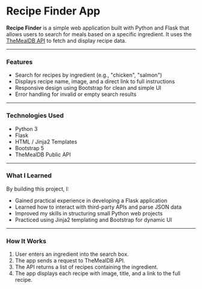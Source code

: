 
# Recipe Finder App

**Recipe Finder** is a simple web application built with Python and Flask that allows users to search for meals based on a specific ingredient. It uses the [TheMealDB API](https://www.themealdb.com/api.php) to fetch and display recipe data.

---

### Features

- Search for recipes by ingredient (e.g., "chicken", "salmon")
- Displays recipe name, image, and a direct link to full instructions
- Responsive design using Bootstrap for clean and simple UI
- Error handling for invalid or empty search results

---

### Technologies Used

- Python 3
- Flask
- HTML / Jinja2 Templates
- Bootstrap 5
- TheMealDB Public API

---

### What I Learned

By building this project, I:
- Gained practical experience in developing a Flask application
- Learned how to interact with third-party APIs and parse JSON data
- Improved my skills in structuring small Python web projects
- Practiced using Jinja2 templating and Bootstrap for dynamic UI

---

### How It Works

1. User enters an ingredient into the search box.
2. The app sends a request to TheMealDB API.
3. The API returns a list of recipes containing the ingredient.
4. The app displays each recipe with image, title, and a link to the full recipe.
